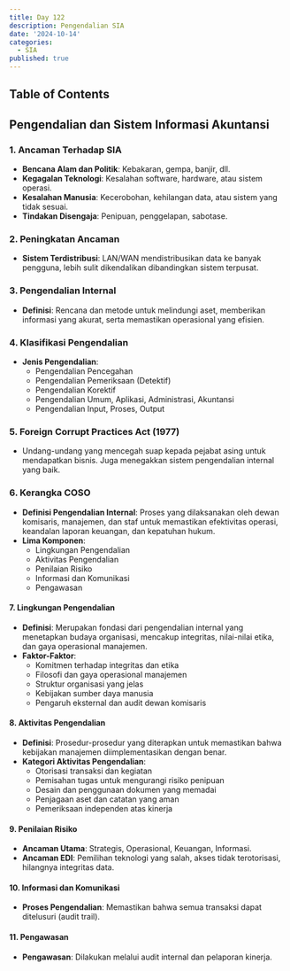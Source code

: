 ```yaml
---
title: Day 122
description: Pengendalian SIA
date: '2024-10-14'
categories:
  - SIA
published: true
---
```


## Table of Contents

## Pengendalian dan Sistem Informasi Akuntansi

### 1. Ancaman Terhadap SIA

- **Bencana Alam dan Politik**: Kebakaran, gempa, banjir, dll.
- **Kegagalan Teknologi**: Kesalahan software, hardware, atau sistem operasi.
- **Kesalahan Manusia**: Kecerobohan, kehilangan data, atau sistem yang tidak sesuai.
- **Tindakan Disengaja**: Penipuan, penggelapan, sabotase.

### 2. Peningkatan Ancaman

- **Sistem Terdistribusi**: LAN/WAN mendistribusikan data ke banyak pengguna, lebih sulit dikendalikan dibandingkan sistem terpusat.

### 3. Pengendalian Internal

- **Definisi**: Rencana dan metode untuk melindungi aset, memberikan informasi yang akurat, serta memastikan operasional yang efisien.

### 4. Klasifikasi Pengendalian

- **Jenis Pengendalian**:
  - Pengendalian Pencegahan
  - Pengendalian Pemeriksaan (Detektif)
  - Pengendalian Korektif
  - Pengendalian Umum, Aplikasi, Administrasi, Akuntansi
  - Pengendalian Input, Proses, Output

### 5. Foreign Corrupt Practices Act (1977)

- Undang-undang yang mencegah suap kepada pejabat asing untuk mendapatkan bisnis. Juga menegakkan sistem pengendalian internal yang baik.

### 6. Kerangka COSO

- **Definisi Pengendalian Internal**: Proses yang dilaksanakan oleh dewan komisaris, manajemen, dan staf untuk memastikan efektivitas operasi, keandalan laporan keuangan, dan kepatuhan hukum.
- **Lima Komponen**:
  - Lingkungan Pengendalian
  - Aktivitas Pengendalian
  - Penilaian Risiko
  - Informasi dan Komunikasi
  - Pengawasan

#### 7. Lingkungan Pengendalian

- **Definisi**: Merupakan fondasi dari pengendalian internal yang menetapkan budaya organisasi, mencakup integritas, nilai-nilai etika, dan gaya operasional manajemen.
- **Faktor-Faktor**:
  - Komitmen terhadap integritas dan etika
  - Filosofi dan gaya operasional manajemen
  - Struktur organisasi yang jelas
  - Kebijakan sumber daya manusia
  - Pengaruh eksternal dan audit dewan komisaris

#### 8. Aktivitas Pengendalian

- **Definisi**: Prosedur-prosedur yang diterapkan untuk memastikan bahwa kebijakan manajemen diimplementasikan dengan benar.
- **Kategori Aktivitas Pengendalian**:
  - Otorisasi transaksi dan kegiatan
  - Pemisahan tugas untuk mengurangi risiko penipuan
  - Desain dan penggunaan dokumen yang memadai
  - Penjagaan aset dan catatan yang aman
  - Pemeriksaan independen atas kinerja

#### 9. Penilaian Risiko

- **Ancaman Utama**: Strategis, Operasional, Keuangan, Informasi.
- **Ancaman EDI**: Pemilihan teknologi yang salah, akses tidak terotorisasi, hilangnya integritas data.

#### 10. Informasi dan Komunikasi

- **Proses Pengendalian**: Memastikan bahwa semua transaksi dapat ditelusuri (audit trail).

#### 11. Pengawasan

- **Pengawasan**: Dilakukan melalui audit internal dan pelaporan kinerja.
